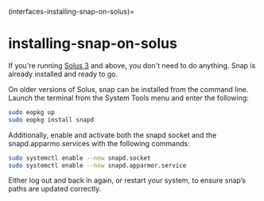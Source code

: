 (interfaces-installing-snap-on-solus)=
# installing-snap-on-solus

If you're running [Solus 3](https://getsol.us/) and above, you don't need to do anything. Snap is already installed and ready to go.

On older versions of Solus, snap can be installed from the command line. Launch the terminal from the System Tools menu and enter the following:

```bash
sudo eopkg up
sudo eopkg install snapd
```

Additionally, enable and activate both the snapd socket and the snapd.apparmo services with the following commands:

```bash
sudo systemctl enable --now snapd.socket
sudo systemctl enable --now snapd.apparmor.service
```

Either log out and back in again, or restart your system, to ensure snap’s paths are updated correctly.


